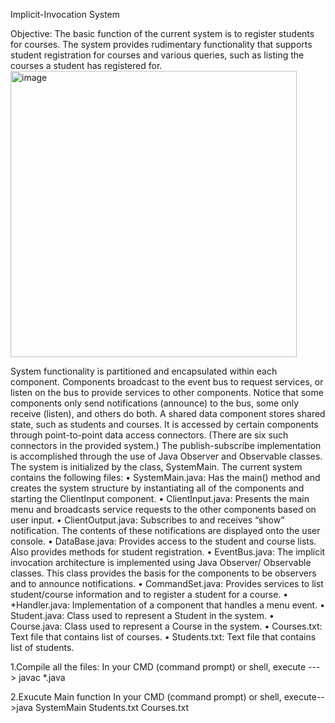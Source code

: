 Implicit-Invocation System

Objective:
The basic function of the current system is to register students for courses. The system provides 
rudimentary functionality that supports student registration for courses and various queries, such as 
listing the courses a student has registered for. 
<img width="458" alt="image" src="https://github.com/kevchen266/Software-Architechture-Project/assets/72414426/d267a6c9-dbf8-4855-85a8-34fb9f70e6d5">


System functionality is partitioned and encapsulated within each component. Components broadcast to 
the event bus to request services, or listen on the bus to provide services to other components. Notice 
that some components only send notifications (announce) to the bus, some only receive (listen), and 
others do both. A shared data component stores shared state, such as students and courses. It is 
accessed by certain components through point-to-point data access connectors. (There are six such 
connectors in the provided system.) 
The publish-subscribe implementation is accomplished through the use of Java Observer and Observable
classes. The system is initialized by the class, SystemMain. The current system contains the following 
files:
• SystemMain.java: Has the main() method and creates the system structure by instantiating all 
of the components and starting the ClientInput component. 
• ClientInput.java: Presents the main menu and broadcasts service requests to the other 
components based on user input. 
• ClientOutput.java: Subscribes to and receives “show” notification. The contents of these 
notifications are displayed onto the user console. 
• DataBase.java: Provides access to the student and course lists. Also provides methods for 
student registration. 
• EventBus.java: The implicit invocation architecture is implemented using Java Observer/ 
Observable classes. This class provides the basis for the components to be observers and to 
announce notifications. 
• CommandSet.java: Provides services to list student/course information and to register a 
student for a course. 
• *Handler.java: Implementation of a component that handles a menu event. 
• Student.java: Class used to represent a Student in the system. 
• Course.java: Class used to represent a Course in the system. 
• Courses.txt: Text file that contains list of courses. 
• Students.txt: Text file that contains list of students.

1.Compile all the files: In your CMD (command prompt) or shell, execute ---> javac *.java

2.Exucute Main function In your CMD (command prompt) or shell, execute-->java SystemMain Students.txt Courses.txt
